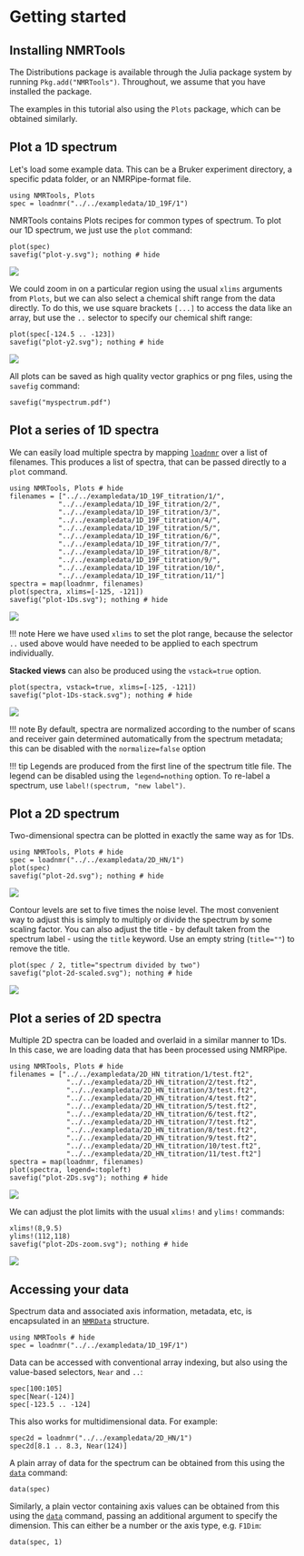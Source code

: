# Getting started

## Installing NMRTools

The Distributions package is available through the Julia package system by running `Pkg.add("NMRTools")`. Throughout, we assume that you have installed the package.

The examples in this tutorial also using the `Plots` package, which can be obtained similarly.


## Plot a 1D spectrum

Let's load some example data. This can be a Bruker experiment directory, a specific pdata folder, or an NMRPipe-format file.

```@example 1
using NMRTools, Plots
spec = loadnmr("../../exampledata/1D_19F/1")
```

NMRTools contains Plots recipes for common types of spectrum. To plot our 1D spectrum, we just use
the `plot` command:

```@example 1
plot(spec)
savefig("plot-y.svg"); nothing # hide
```

![](plot-y.svg)

We could zoom in on a particular region using the usual `xlims` arguments from `Plots`, but we can also select a chemical shift range from the data directly. To do this, we use square brackets `[...]` to access
the data like an array, but use the `..` selector to specify our chemical shift range:

```@example 1
plot(spec[-124.5 .. -123])
savefig("plot-y2.svg"); nothing # hide
```

![](plot-y2.svg)

All plots can be saved as high quality vector graphics or png files, using the `savefig` command:

```@example 1
savefig("myspectrum.pdf")
```


## Plot a series of 1D spectra

We can easily load multiple spectra by mapping [`loadnmr`](@ref) over a list of filenames. This produces a list of spectra, that can be passed directly to a `plot` command.

```@example 1Ds
using NMRTools, Plots # hide
filenames = ["../../exampledata/1D_19F_titration/1/",
            "../../exampledata/1D_19F_titration/2/",
            "../../exampledata/1D_19F_titration/3/",
            "../../exampledata/1D_19F_titration/4/",
            "../../exampledata/1D_19F_titration/5/",
            "../../exampledata/1D_19F_titration/6/",
            "../../exampledata/1D_19F_titration/7/",
            "../../exampledata/1D_19F_titration/8/",
            "../../exampledata/1D_19F_titration/9/",
            "../../exampledata/1D_19F_titration/10/",
            "../../exampledata/1D_19F_titration/11/"]
spectra = map(loadnmr, filenames)
plot(spectra, xlims=[-125, -121])
savefig("plot-1Ds.svg"); nothing # hide
```

![](plot-1Ds.svg)

!!! note
    Here we have used `xlims` to set the plot range, because the selector `..` used above would have needed to be applied to each spectrum individually.

**Stacked views** can also be produced using the `vstack=true` option.

```@example 1Ds
plot(spectra, vstack=true, xlims=[-125, -121])
savefig("plot-1Ds-stack.svg"); nothing # hide
```

![](plot-1Ds-stack.svg)

!!! note
    By default, spectra are normalized according to the number of scans and receiver gain determined automatically from the spectrum metadata; this can be disabled with the `normalize=false` option

!!! tip
    Legends are produced from the first line of the spectrum title file. The legend can be disabled using the `legend=nothing` option. To re-label a spectrum, use `label!(spectrum, "new label")`.



## Plot a 2D spectrum

Two-dimensional spectra can be plotted in exactly the same way as for 1Ds.

```@example 2d
using NMRTools, Plots # hide
spec = loadnmr("../../exampledata/2D_HN/1")
plot(spec)
savefig("plot-2d.svg"); nothing # hide
```

![](plot-2d.svg)

Contour levels are set to five times the noise level. The most convenient way to adjust this is simply to multiply or divide the spectrum by some scaling factor. You can also adjust the title - by default taken from the spectrum label - using the `title` keyword. Use an empty string (`title=""`) to remove the title.

```@example 2d
plot(spec / 2, title="spectrum divided by two")
savefig("plot-2d-scaled.svg"); nothing # hide
```

![](plot-2d-scaled.svg)


## Plot a series of 2D spectra

Multiple 2D spectra can be loaded and overlaid in a similar manner to 1Ds. In this case, we are loading data that has been processed using NMRPipe.

```@example 2Ds
using NMRTools, Plots # hide
filenames = ["../../exampledata/2D_HN_titration/1/test.ft2",
              "../../exampledata/2D_HN_titration/2/test.ft2",
              "../../exampledata/2D_HN_titration/3/test.ft2",
              "../../exampledata/2D_HN_titration/4/test.ft2",
              "../../exampledata/2D_HN_titration/5/test.ft2",
              "../../exampledata/2D_HN_titration/6/test.ft2",
              "../../exampledata/2D_HN_titration/7/test.ft2",
              "../../exampledata/2D_HN_titration/8/test.ft2",
              "../../exampledata/2D_HN_titration/9/test.ft2",
              "../../exampledata/2D_HN_titration/10/test.ft2",
              "../../exampledata/2D_HN_titration/11/test.ft2"]
spectra = map(loadnmr, filenames)
plot(spectra, legend=:topleft)
savefig("plot-2Ds.svg"); nothing # hide
```

![](plot-2Ds.svg)


We can adjust the plot limits with the usual `xlims!` and `ylims!` commands:

```@example 2Ds
xlims!(8,9.5)
ylims!(112,118)
savefig("plot-2Ds-zoom.svg"); nothing # hide
```

![](plot-2Ds-zoom.svg)


## Accessing your data

Spectrum data and associated axis information, metadata, etc, is encapsulated in an [`NMRData`](@ref) structure.
```@repl data
using NMRTools # hide
spec = loadnmr("../../exampledata/1D_19F/1")
```

Data can be accessed with conventional array indexing, but also using the value-based selectors, `Near` and `..`:
```@repl data
spec[100:105]
spec[Near(-124)]
spec[-123.5 .. -124]
```

This also works for multidimensional data. For example:
```@repl data
spec2d = loadnmr("../../exampledata/2D_HN/1")
spec2d[8.1 .. 8.3, Near(124)]
```

A plain array of data for the spectrum can be obtained from this using the [`data`](@ref) command:
```@repl data
data(spec)
```

Similarly, a plain vector containing axis values can be obtained from this using the [`data`](@ref) command, passing an additional argument to specify the dimension. This can either be a number or the axis type, e.g. `F1Dim`:
```@repl data
data(spec, 1)
```
